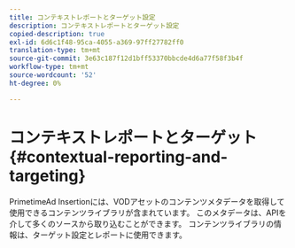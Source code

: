 ```yaml
---
title: コンテキストレポートとターゲット設定
description: コンテキストレポートとターゲット設定
copied-description: true
exl-id: 6d6c1f48-95ca-4055-a369-97ff27782ff0
translation-type: tm+mt
source-git-commit: 3e63c187f12d1bff53370bbcde4d6a77f58f3b4f
workflow-type: tm+mt
source-wordcount: '52'
ht-degree: 0%

---
```


# コンテキストレポートとターゲット{#contextual-reporting-and-targeting}

PrimetimeAd Insertionには、VODアセットのコンテンツメタデータを取得して使用できるコンテンツライブラリが含まれています。 このメタデータは、APIを介して多くのソースから取り込むことができます。 コンテンツライブラリの情報は、ターゲット設定とレポートに使用できます。
